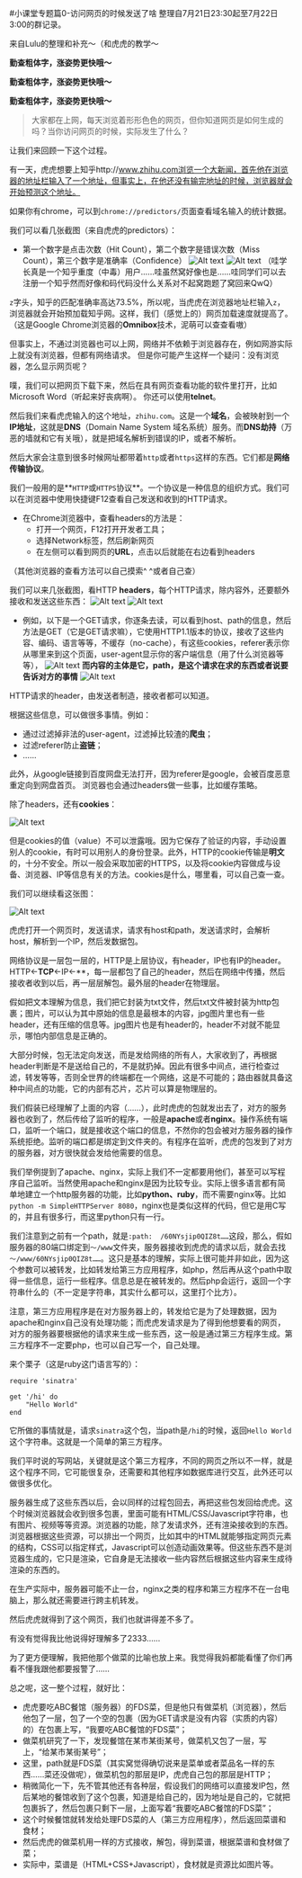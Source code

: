 #小课堂专题篇0-访问网页的时候发送了啥
整理自7月21日23:30起至7月22日3:00的群记录。

来自Lulu的整理和补充～（和虎虎的教学～

**勤查粗体字，涨姿势更快哦～**

**勤查粗体字，涨姿势更快哦～**

**勤查粗体字，涨姿势更快哦～**

>大家都在上网，每天浏览着形形色色的网页，但你知道网页是如何生成的吗？当你访问网页的时候，实际发生了什么？

让我们来回顾一下这个过程。

有一天，虎虎想要上知乎http://www.zhihu.com浏览一个大新闻，首先他在浏览器的地址栏输入了一个地址，但事实上，在他还没有输完地址的时候，浏览器就会开始预测这个地址。

如果你有chrome，可以到`chrome://predictors/`页面查看域名输入的统计数据。

我们可以看几张截图（来自虎虎的predictors）：
- 第一个数字是点击次数（Hit Count），第二个数字是错误次数（Miss Count），第三个数字是准确率（Confidence）
![Alt text](./IMG_4434.JPG)
![Alt text](./IMG_4435.JPG)
（哇学长真是一个知乎重度（中毒）用户……哇虽然窝好像也是……哇同学们可以去注册一个知乎然而好像和码代码没什么关系对不起窝跑题了窝回来QwQ）

`z`字头，知乎的匹配准确率高达73.5%，所以呢，当虎虎在浏览器地址栏输入`z`，浏览器就会开始预加载知乎网。这样，我们（感觉上的）网页加载速度就提高了。（这是Google Chrome浏览器的**Omnibox**技术，泥萌可以查查看嗷）

但事实上，不通过浏览器也可以上网，网络并不依赖于浏览器存在，例如网游实际上就没有浏览器，但都有网络请求。
但是你可能产生这样一个疑问：没有浏览器，怎么显示网页呢？

噗，我们可以把网页下载下来，然后在具有网页查看功能的软件里打开，比如Microsoft Word（听起来好丧病啊）。
你还可以使用**telnet**。

然后我们来看虎虎输入的这个地址，`zhihu.com`。这是一个**域名**，会被映射到一个**IP地址**，这就是**DNS**（Domain Name System 域名系统）服务。而**DNS劫持**（万恶的墙就和它有关哦），就是把域名解析到错误的IP，或者不解析。

然后大家会注意到很多时候网址都带着`http`或者`https`这样的东西。它们都是**网络传输协议**。

我们一般用的是**`HTTP`或`HTTPS`协议**。一个协议是一种信息的组织方式。我们可以在浏览器中使用快捷键F12查看自己发送和收到的HTTP请求。
- 在Chrome浏览器中，查看headers的方法是：
	- 打开一个网页，F12打开开发者工具；
	- 选择Network标签，然后刷新网页
	- 在左侧可以看到网页的**URL**，点击以后就能在右边看到headers

（其他浏览器的查看方法可以自己摸索^ ^或者自己查）

 我们可以来几张截图，看HTTP **headers**，每个HTTP请求，除内容外，还要额外接收和发送这些东西：
![Alt text](./IMG_4436.JPG)
![Alt text](./IMG_4437.JPG)
- 例如，以下是一个GET请求，你逐条去读，可以看到host、path的信息，然后方法是GET（它是GET请求嘛），它使用HTTP1.1版本的协议，接收了这些内容、编码、语言等等，不缓存（no-cache），有这些cookies，referer表示你从哪里来到这个页面，user-agent显示你的客户端信息（用了什么浏览器等等），
![Alt text](./IMG_4438.JPG)
**而内容的主体是它，path，是这个请求在求的东西或者说要告诉对方的事情**
![Alt text](./IMG_4439.JPG)

HTTP请求的header，由发送者制造，接收者都可以知道。

根据这些信息，可以做很多事情。例如：
- 通过过滤掉非法的user-agent，过滤掉比较渣的**爬虫**；
- 过滤referer防止**盗链**；
- ……

此外，从google链接到百度网盘无法打开，因为referer是google，会被百度恶意重定向到网盘首页。
浏览器也会通过headers做一些事，比如缓存策略。

 除了headers，还有**cookies**：

![Alt text](./IMG_4440.JPG)

但是cookies的值（value）不可以泄露哦。因为它保存了验证的内容，手动设置别人的cookie，有时可以用别人的身份登录。此外，HTTP的cookie传输是**明文**的，十分不安全。所以一般会采取加密的HTTPS，以及将cookie内容做成与设备、浏览器、IP等信息有关的方法。cookies是什么，哪里看，可以自己查一查。

我们可以继续看这张图：

![Alt text](./IMG_4438.JPG)

虎虎打开一个网页时，发送请求，请求有host和path，发送请求时，会解析host，解析到一个IP，然后发数据包。

网络协议是一层包一层的，HTTP是上层协议，有header，IP也有IP的header。HTTP<-**TCP**<-IP<-**，每一层都包了自己的header，然后在网络中传播，然后接收者收到以后，再一层层解包。最外层的header在物理层。

假如把文本理解为信息，我们把它封装为txt文件，然后txt文件被封装为http包裹；图片，可以认为其中原始的信息是最根本的内容，jpg图片里也有一些header，还有压缩的信息等。jpg图片也是有header的，header不对就不能显示，哪怕内部信息是正确的。

大部分时候，包无法定向发送，而是发给网络的所有人，大家收到了，再根据header判断是不是送给自己的，不是就扔掉。因此有很多中间点，进行检查过滤，转发等等，否则全世界的终端都在一个网络，这是不可能的；路由器就具备这种中间点的功能，它的内部有芯片，芯片可以算是物理层的。

我们假装已经理解了上面的内容（……），此时虎虎的包就发出去了，对方的服务器也收到了，然后传给了监听的程序，一般是**apache**或者**nginx**。操作系统有端口，监听一个端口，就是接收这个端口的信息，不然你的包会被对方服务器的操作系统拒绝。监听的端口都是绑定到文件夹的。有程序在监听，虎虎的包发到了对方的服务器，对方很快就会发给他需要的信息。

我们举例提到了apache、nginx，实际上我们不一定都要用他们，甚至可以写程序自己监听。当然使用apache和nginx是因为比较专业。实际上很多语言都有简单地建立一个http服务器的功能，比如**python、ruby**，而不需要nginx等。比如`python -m SimpleHTTPServer 8080`，nginx也是类似这样的代码，但它是用C写的，并且有很多行，而这里python只有一行。

我们注意到之前有一个path，就是`:path:  /60NYsjip0QIZ8t……`这段，那么，假如服务器的80端口绑定到`～/www`文件夹，服务器接收到虎虎的请求以后，就会去找`～/www/60NYsjip0QIZ8t……`。这只是基本的理解，实际上很可能并非如此，因为这个参数可以被转发，比如转发给第三方应用程序，如php，然后再从这个path中取得一些信息，运行一些程序。信息总是在被转发的。然后php会运行，返回一个字符串什么的（不一定是字符串，其实什么都可以，这里打个比方）。

注意，第三方应用程序是在对方服务器上的，转发给它是为了处理数据，因为apache和nginx自己没有处理功能；而虎虎发请求是为了得到他想要看的网页，对方的服务器要根据他的请求来生成一些东西，这一般是通过第三方程序生成。第三方程序不一定要php，也可以自己写一个，自己处理。

来个栗子（这是ruby这门语言写的）：
```
require 'sinatra'

get '/hi' do
	"Hello World"
end
```

它所做的事情就是，请求`sinatra`这个包，当path是`/hi`的时候，返回`Hello World`这个字符串。这就是一个简单的第三方程序。

我们平时说的写网站，关键就是这个第三方程序，不同的网页之所以不一样，就是这个程序不同，它可能很复杂，还需要和其他程序如数据库进行交互，此外还可以做很多优化。

服务器生成了这些东西以后，会以同样的过程包回去，再把这些包发回给虎虎。这个时候浏览器就会收到很多包裹，里面可能有HTML/CSS/Javascript字符串，也有图片、视频等等资源。浏览器的功能，除了发请求外，还有渲染接收到的东西。浏览器根据这些资源，可以排出一个网页，比如其中的HTML就能够指定网页元素的结构，CSS可以指定样式，Javascript可以创造动画效果等。但这些东西不是浏览器生成的，它只是渲染，它自身是无法接收一些内容然后根据这些内容来生成待渲染的东西的。

在生产实际中，服务器可能不止一台，nginx之类的程序和第三方程序不在一台电脑上，那么就还需要进行跨主机转发。

然后虎虎就得到了这个网页，我们也就讲得差不多了。

有没有觉得我比他说得好理解多了2333……

为了更方便理解，我把他那个做菜的比喻也放上来。我觉得我妈都能看懂了你们再看不懂我跟他都要报警了……

总之呢，这一整个过程，就好比：
- 虎虎要吃ABC餐馆（服务器）的FDS菜，但是他只有做菜机（浏览器），然后他包了一层，包了一个空的包裹（因为GET请求是没有内容（实质的内容）的）在包裹上写，“我要吃ABC餐馆的FDS菜”；
- 做菜机研究了一下，发现餐馆在某市某街某号，做菜机又包了一层，写上，“给某市某街某号”；
- 这里，path就是FDS菜（其实窝觉得确切说来是菜单或者菜品名一样的东西……菜还没做呢），做菜机包的那层是IP，虎虎自己包的那层是HTTP；
- 稍微简化一下，先不管其他还有各种层，假设我们的网络可以直接发IP包，然后某地的餐馆收到了这个包裹，知道是给自己的，因为地址是自己的，它就把包裹拆了，然后包裹只剩下一层，上面写着“我要吃ABC餐馆的FDS菜”；
- 这个时候餐馆就转发给处理FDS菜的人（第三方应用程序），然后返回菜谱和食材；
- 然后虎虎的做菜机用一样的方式接收，解包，得到菜谱，根据菜谱和食材做了菜；
- 实际中，菜谱是（HTML+CSS+Javascript），食材就是资源比如图片等。







